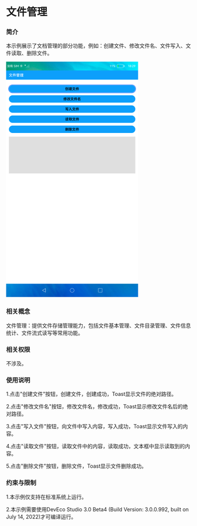 # 文件管理

### 简介

本示例展示了文档管理的部分功能，例如：创建文件、修改文件名、文件写入、文件读取、删除文件。

![](./screenshots/device/etsFileIo.png)

### 相关概念

文件管理：提供文件存储管理能力，包括文件基本管理、文件目录管理、文件信息统计、文件流式读写等常用功能。

### 相关权限

不涉及。

### 使用说明

1.点击"创建文件"按钮，创建文件，创建成功，Toast显示文件的绝对路径。

2.点击"修改文件名"按钮，修改文件名，修改成功，Toast显示修改文件名后的绝对路径。

3.点击"写入文件"按钮，向文件中写入内容，写入成功，Toast显示文件写入的内容。

4.点击"读取文件"按钮，读取文件中的内容，读取成功，文本框中显示读取到的内容。

5.点击"删除文件"按钮，删除文件，Toast显示文件删除成功。

### 约束与限制

1.本示例仅支持在标准系统上运行。

2.本示例需要使用DevEco Studio 3.0 Beta4 (Build Version: 3.0.0.992, built on July 14, 2022)才可编译运行。